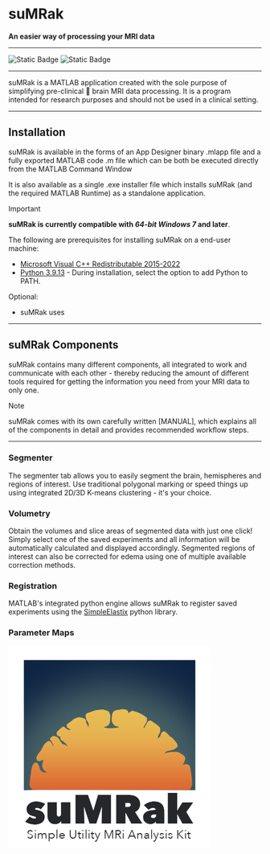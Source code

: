 # suMRak

<b> An easier way of processing your MRI data </b>

------------------------------------------------------------------------

![Static Badge](https://img.shields.io/badge/MATLAB-R2023a-orange) ![Static Badge](https://img.shields.io/badge/python-3.9-blue)

------------------------------------------------------------------------

suMRak is a MATLAB application created with the sole purpose of simplifying pre-clinical :brain: brain MRI data processing. It is a program intended for research purposes and should not be used in a clinical setting.

------------------------------------------------------------------------

## Installation

suMRak is available in the forms of an App Designer binary .mlapp file and a fully exported MATLAB code .m file which can be both be executed directly from the MATLAB Command Window

It is also available as a single .exe installer file which installs suMRak (and the required MATLAB Runtime) as a standalone application.
> [!IMPORTANT]
> **suMRak is currently compatible with _64-bit Windows 7_ and later**.

The following are prerequisites for installing suMRak on a end-user machine:
- [Microsoft Visual C++ Redistributable 2015-2022](https://learn.microsoft.com/en-us/cpp/windows/latest-supported-vc-redist?view=msvc-170)
- [Python 3.9.13](https://www.python.org/downloads/release/python-3913/) - During installation, select the option to add Python to PATH.

Optional: 
- suMRak uses 

------------------------------------------------------------------------

 ## suMRak Components

suMRak contains many different components, all integrated to work and communicate with each other - thereby reducing the amount of different tools required for getting the information you need from your MRI data to only one.
> [!NOTE]
> suMRak comes with its own carefully written [MANUAL], which explains all of the components in detail and provides recommended workflow steps.

 ------------------------------------------------------------------------

 ### Segmenter

The segmenter tab allows you to easily segment the brain, hemispheres and regions of interest. Use traditional polygonal marking or speed things up using integrated 2D/3D K-means 
clustering - it's your choice.

### Volumetry

Obtain the volumes and slice areas of segmented data with just one click! Simply select one of the saved experiments and all information will be automatically calculated and
displayed accordingly. Segmented regions of interest can also be corrected for edema using one of multiple available correction methods.

### Registration
 
MATLAB's integrated python engine allows suMRak to register saved experiments using the [SimpleElastix](https://simpleelastix.github.io/) python library.

### Parameter Maps


![suMRak logo](resources/splash.png)
